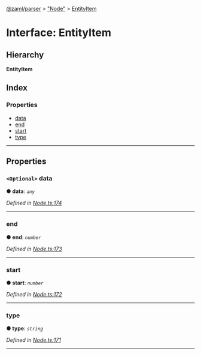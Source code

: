 [@zaml/parser](../README.md) > ["Node"](../modules/_node_.md) > [EntityItem](../interfaces/_node_.entityitem.md)

# Interface: EntityItem

## Hierarchy

**EntityItem**

## Index

### Properties

* [data](_node_.entityitem.md#data)
* [end](_node_.entityitem.md#end)
* [start](_node_.entityitem.md#start)
* [type](_node_.entityitem.md#type)

---

## Properties

<a id="data"></a>

### `<Optional>` data

**● data**: *`any`*

*Defined in [Node.ts:174](https://github.com/nexushubs/zaml-lang/blob/1a52cac/packages/zaml-parser/src/Node.ts#L174)*

___
<a id="end"></a>

###  end

**● end**: *`number`*

*Defined in [Node.ts:173](https://github.com/nexushubs/zaml-lang/blob/1a52cac/packages/zaml-parser/src/Node.ts#L173)*

___
<a id="start"></a>

###  start

**● start**: *`number`*

*Defined in [Node.ts:172](https://github.com/nexushubs/zaml-lang/blob/1a52cac/packages/zaml-parser/src/Node.ts#L172)*

___
<a id="type"></a>

###  type

**● type**: *`string`*

*Defined in [Node.ts:171](https://github.com/nexushubs/zaml-lang/blob/1a52cac/packages/zaml-parser/src/Node.ts#L171)*

___

